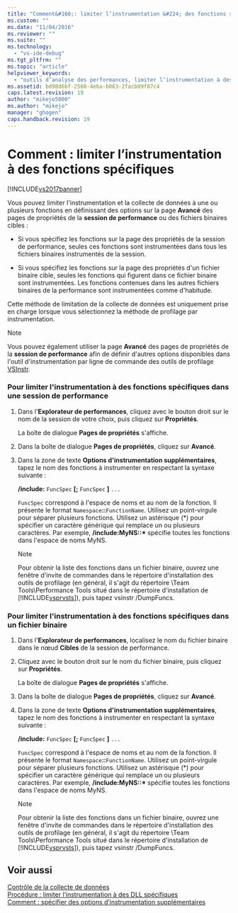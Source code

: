 ```yaml
---
title: "Comment&#160;: limiter l’instrumentation &#224; des fonctions sp&#233;cifiques | Microsoft Docs"
ms.custom: ""
ms.date: "11/04/2016"
ms.reviewer: ""
ms.suite: ""
ms.technology: 
  - "vs-ide-debug"
ms.tgt_pltfrm: ""
ms.topic: "article"
helpviewer_keywords: 
  - "outils d’analyse des performances, limiter l’instrumentation à des fonctions"
ms.assetid: bd98d6bf-2560-4eba-b063-2facb09f87c4
caps.latest.revision: 19
author: "mikejo5000"
ms.author: "mikejo"
manager: "ghogen"
caps.handback.revision: 19
---
```

# Comment&#160;: limiter l’instrumentation &#224; des fonctions sp&#233;cifiques
[!INCLUDE[vs2017banner](../code-quality/includes/vs2017banner.md)]

Vous pouvez limiter l'instrumentation et la collecte de données à une ou plusieurs fonctions en définissant des options sur la page **Avancé** des pages de propriétés de la **session de performance** ou des fichiers binaires cibles :  
  
-   Si vous spécifiez les fonctions sur la page des propriétés de la session de performance, seules ces fonctions sont instrumentées dans tous les fichiers binaires instrumentés de la session.  
  
-   Si vous spécifiez les fonctions sur la page des propriétés d'un fichier binaire cible, seules les fonctions qui figurent dans ce fichier binaire sont instrumentées.  Les fonctions contenues dans les autres fichiers binaires de la performance sont instrumentées comme d'habitude.  
  
 Cette méthode de limitation de la collecte de données est uniquement prise en charge lorsque vous sélectionnez la méthode de profilage par instrumentation.  
  
> [!NOTE]
>  Vous pouvez également utiliser la page **Avancé** des pages de propriétés de la **session de performance** afin de définir d'autres options disponibles dans l'outil d'instrumentation par ligne de commande des outils de profilage [VSInstr](../profiling/vsinstr.md).  
  
### Pour limiter l'instrumentation à des fonctions spécifiques dans une session de performance  
  
1.  Dans l'**Explorateur de performances**, cliquez avec le bouton droit sur le nom de la session de votre choix, puis cliquez sur **Propriétés**.  
  
     La boîte de dialogue **Pages de propriétés** s'affiche.  
  
2.  Dans la boîte de dialogue **Pages de propriétés**, cliquez sur **Avancé**.  
  
3.  Dans la zone de texte **Options d'instrumentation supplémentaires**, tapez le nom des fonctions à instrumenter en respectant la syntaxe suivante :  
  
     **\/include:** `FuncSpec` **\[;** `FuncSpec` **\]** `...`  
  
     `FuncSpec` correspond à l'espace de noms et au nom de la fonction.  Il présente le format `Namespace`**::**`FunctionName`.  Utilisez un point\-virgule pour séparer plusieurs fonctions.  Utilisez un astérisque \(\*\) pour spécifier un caractère générique qui remplace un ou plusieurs caractères.  Par exemple, **\/include:MyNS::\***  spécifie toutes les fonctions dans l'espace de noms MyNS.  
  
    > [!NOTE]
    >  Pour obtenir la liste des fonctions dans un fichier binaire, ouvrez une fenêtre d'invite de commandes dans le répertoire d'installation des outils de profilage \(en général, il s'agit du répertoire \\Team Tools\\Performance Tools situé dans le répertoire d'installation de [!INCLUDE[vsprvsts](../code-quality/includes/vsprvsts_md.md)]\), puis tapez vsinstr \/DumpFuncs.  
  
### Pour limiter l'instrumentation à des fonctions spécifiques dans un fichier binaire  
  
1.  Dans l'**Explorateur de performances**, localisez le nom du fichier binaire dans le nœud **Cibles** de la session de performance.  
  
2.  Cliquez avec le bouton droit sur le nom du fichier binaire, puis cliquez sur **Propriétés**.  
  
     La boîte de dialogue **Pages de propriétés** s'affiche.  
  
3.  Dans la boîte de dialogue **Pages de propriétés**, cliquez sur **Avancé**.  
  
4.  Dans la zone de texte **Options d'instrumentation supplémentaires**, tapez le nom des fonctions à instrumenter en respectant la syntaxe suivante :  
  
     **\/include:** `FuncSpec` **\[;** `FuncSpec` **\]** `...`  
  
     `FuncSpec` correspond à l'espace de noms et au nom de la fonction.  Il présente le format `Namespace`**::**`FunctionName`.  Utilisez un point\-virgule pour séparer plusieurs fonctions.  Utilisez un astérisque \(\*\) pour spécifier un caractère générique qui remplace un ou plusieurs caractères.  Par exemple, **\/include:MyNS::\***  spécifie toutes les fonctions dans l'espace de noms MyNS.  
  
    > [!NOTE]
    >  Pour obtenir la liste des fonctions dans un fichier binaire, ouvrez une fenêtre d'invite de commandes dans le répertoire d'installation des outils de profilage \(en général, il s'agit du répertoire \\Team Tools\\Performance Tools situé dans le répertoire d'installation de [!INCLUDE[vsprvsts](../code-quality/includes/vsprvsts_md.md)]\), puis tapez vsinstr \/DumpFuncs.  
  
## Voir aussi  
 [Contrôle de la collecte de données](../profiling/controlling-data-collection.md)   
 [Procédure : limiter l’instrumentation à des DLL spécifiques](../profiling/how-to-limit-instrumentation-to-specific-dlls.md)   
 [Comment : spécifier des options d’instrumentation supplémentaires](../Topic/How%20to:%20Specify%20Additional%20Instrumentation%20Options.md)